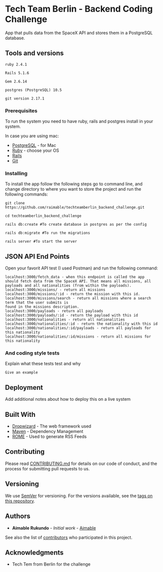 # Tech Team Berlin - Backend Coding Challenge

 App that pulls data from the SpaceX API and stores them in a PostgreSQL database.

## Tools and versions

```
ruby 2.4.1

Rails 5.1.6

Gem 2.6.14

postgres (PostgreSQL) 10.5

git version 2.17.1

```

### Prerequisites

To run the system you need to have ruby, rails and postgres install in your system. 

In case you are using mac: 

* [PostgreSQL](https://www.elliotblackburn.com/installing-postgresql-on-macos-osx/) - for Mac
* [Ruby](https://www.ruby-lang.org/en/documentation/installation/) - choose your OS
* [Rails](https://guides.rubyonrails.org/getting_started.html)
* [Git](https://guides.rubyonrails.org/getting_started.html)


### Installing

To install the app follow the following steps go to command line, and change directory to where you want to store the project and run the following commands: 

```
git clone https://github.com/raimable/techteamberlin_backend_challenge.git

cd techteamberlin_backend_challenge

rails db:create #To create database in postgres as per the config

rails db:migrate #To run the migrations 

rails server #To start the server

```


## JSON API End Points 

Open your favorit API test (I used Postman) and run the following command:


```
localhost:3000/fetch_data​​ - when this endpoint is called the app should fetch data from the SpaceX API. That means all missions, all payloads and all nationalities (from within the payloads).
localhost:3000/missions/​​ ​​- return all missions
localhost:3000/missions/:id​​ ​​- return the mission with this id.
localhost:3000/missions/search​​ ​​- return all missions where a search term that the user submits is
found in the missions description.
localhost:3000/payloads​​ - return all payloads
localhost:3000/payloads/:id​​ - return the payload with this id
localhost:3000/nationalities​​ - return all nationalities
localhost:3000/nationalities/:id​​ - return the nationality with this id
localhost:3000/nationalities/:id/payloads​​ - return all payloads for this nationality
localhost:3000/nationalities/:id/missions​​ - return all missions for this nationality

```

### And coding style tests

Explain what these tests test and why

```
Give an example
```

## Deployment

Add additional notes about how to deploy this on a live system

## Built With

* [Dropwizard](http://www.dropwizard.io/1.0.2/docs/) - The web framework used
* [Maven](https://maven.apache.org/) - Dependency Management
* [ROME](https://rometools.github.io/rome/) - Used to generate RSS Feeds

## Contributing

Please read [CONTRIBUTING.md](https://gist.github.com/PurpleBooth/b24679402957c63ec426) for details on our code of conduct, and the process for submitting pull requests to us.

## Versioning

We use [SemVer](http://semver.org/) for versioning. For the versions available, see the [tags on this repository](https://github.com/your/project/tags). 

## Authors

* **Aimable Rukundo** - *Initial work* - [Aimable](https://github.com/raimable/)

See also the list of [contributors](https://github.com/raimable/techteamberlin_backend_challenge/contributors) who participated in this project.


## Acknowledgments

* Tech Tem from Berlin for the challenge
